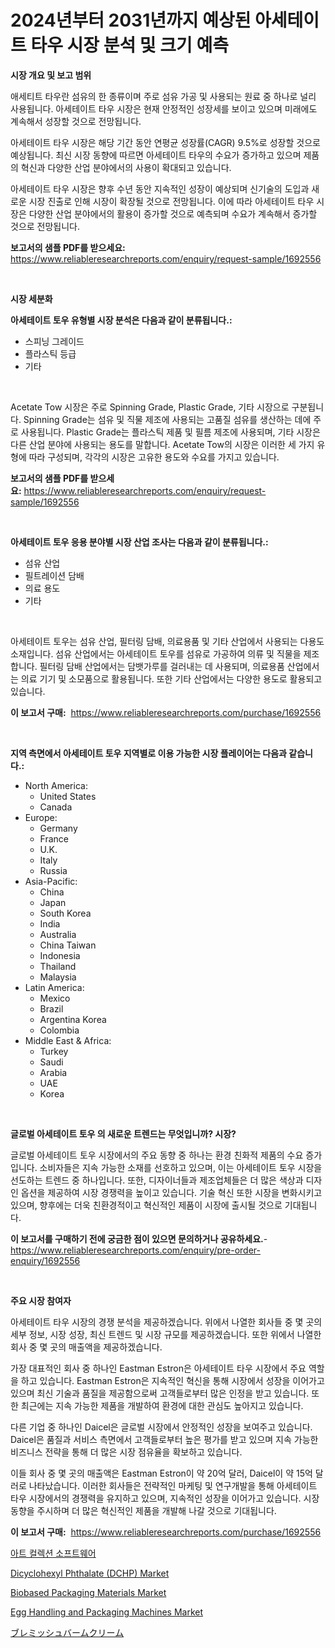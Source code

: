 <p><h1>2024년부터 2031년까지 예상된 아세테이트 타우 시장 분석 및 크기 예측</h1></p><p><strong>시장 개요 및 보고 범위</strong></p>
<p><p>애세티트 타우란 섬유의 한 종류이며 주로 섬유 가공 및 사용되는 원료 중 하나로 널리 사용됩니다. 아세테이트 타우 시장은 현재 안정적인 성장세를 보이고 있으며 미래에도 계속해서 성장할 것으로 전망됩니다. </p><p>아세테이트 타우 시장은 해당 기간 동안 연평균 성장률(CAGR) 9.5%로 성장할 것으로 예상됩니다. 최신 시장 동향에 따르면 아세테이트 타우의 수요가 증가하고 있으며 제품의 혁신과 다양한 산업 분야에서의 사용이 확대되고 있습니다.</p><p>아세테이트 타우 시장은 향후 수년 동안 지속적인 성장이 예상되며 신기술의 도입과 새로운 시장 진출로 인해 시장이 확장될 것으로 전망됩니다. 이에 따라 아세테이트 타우 시장은 다양한 산업 분야에서의 활용이 증가할 것으로 예측되며 수요가 계속해서 증가할 것으로 전망됩니다.</p></p>
<p><strong>보고서의 샘플 PDF를 받으세요:</strong> <a href="https://www.reliableresearchreports.com/enquiry/request-sample/1692556">https://www.reliableresearchreports.com/enquiry/request-sample/1692556</a></p>
<p>&nbsp;</p>
<p><strong>시장 세분화</strong></p>
<p><strong>아세테이트 토우 유형별 시장 분석은 다음과 같이 분류됩니다.:</strong></p>
<p><ul><li>스피닝 그레이드</li><li>플라스틱 등급</li><li>기타</li></ul></p>
<p>&nbsp;</p>
<p><p>Acetate Tow 시장은 주로 Spinning Grade, Plastic Grade, 기타 시장으로 구분됩니다. Spinning Grade는 섬유 및 직물 제조에 사용되는 고품질 섬유를 생산하는 데에 주로 사용됩니다. Plastic Grade는 플라스틱 제품 및 필름 제조에 사용되며, 기타 시장은 다른 산업 분야에 사용되는 용도를 말합니다. Acetate Tow의 시장은 이러한 세 가지 유형에 따라 구성되며, 각각의 시장은 고유한 용도와 수요를 가지고 있습니다.</p></p>
<p><strong>보고서의 샘플 PDF를 받으세요:</strong>&nbsp;<a href="https://www.reliableresearchreports.com/enquiry/request-sample/1692556">https://www.reliableresearchreports.com/enquiry/request-sample/1692556</a></p>
<p>&nbsp;</p>
<p><strong> 아세테이트 토우 응용 분야별 시장 산업 조사는 다음과 같이 분류됩니다.:</strong></p>
<p><ul><li>섬유 산업</li><li>필트레이션 담배</li><li>의료 용도</li><li>기타</li></ul></p>
<p>&nbsp;</p>
<p><p>아세테이트 토우는 섬유 산업, 필터링 담배, 의료용품 및 기타 산업에서 사용되는 다용도 소재입니다. 섬유 산업에서는 아세테이트 토우를 섬유로 가공하여 의류 및 직물을 제조합니다. 필터링 담배 산업에서는 담뱃가루를 걸러내는 데 사용되며, 의료용품 산업에서는 의료 기기 및 소모품으로 활용됩니다. 또한 기타 산업에서는 다양한 용도로 활용되고 있습니다.</p></p>
<p><strong>이 보고서 구매:</strong>&nbsp; <a href="https://www.reliableresearchreports.com/purchase/1692556">https://www.reliableresearchreports.com/purchase/1692556</a></p>
<p>&nbsp;</p>
<p><strong>지역 측면에서 아세테이트 토우 지역별로 이용 가능한 시장 플레이어는 다음과 같습니다.:</strong></p>
<p><ul>
    <li>
        North America:
        <ul>
            <li>United States</li>
            <li>Canada</li>
        </ul>
    </li>
    <li>
        Europe:
        <ul>
            <li>Germany</li>
            <li>France</li>
            <li>U.K.</li>
            <li>Italy</li>
            <li>Russia</li>
        </ul>
    </li>
    <li>
        Asia-Pacific:
        <ul>
            <li>China</li>
            <li>Japan</li>
            <li>South Korea</li>
            <li>India</li>
            <li>Australia</li>
            <li>China Taiwan</li>
            <li>Indonesia</li>
            <li>Thailand</li>
            <li>Malaysia</li>
        </ul>
    </li>
    <li>
        Latin America:
        <ul>
            <li>Mexico</li>
            <li>Brazil</li>
            <li>Argentina Korea</li>
            <li>Colombia</li>
        </ul>
    </li>
    <li>
        Middle East & Africa:
        <ul>
            <li>Turkey</li>
            <li>Saudi</li>
            <li>Arabia</li>
            <li>UAE</li>
            <li>Korea</li>
        </ul>
    </li>
    </ul></p>
<p>&nbsp;</p>
<p><strong>글로벌 아세테이트 토우 의 새로운 트렌드는 무엇입니까? 시장?</strong></p>
<p><p>글로벌 아세테이트 토우 시장에서의 주요 동향 중 하나는 환경 친화적 제품의 수요 증가입니다. 소비자들은 지속 가능한 소재를 선호하고 있으며, 이는 아세테이트 토우 시장을 선도하는 트렌드 중 하나입니다. 또한, 디자이너들과 제조업체들은 더 많은 색상과 디자인 옵션을 제공하여 시장 경쟁력을 높이고 있습니다. 기술 혁신 또한 시장을 변화시키고 있으며, 향후에는 더욱 친환경적이고 혁신적인 제품이 시장에 출시될 것으로 기대됩니다.</p></p>
<p><strong>이 보고서를 구매하기 전에 궁금한 점이 있으면 문의하거나 공유하세요.</strong>- <a href="https://www.reliableresearchreports.com/enquiry/pre-order-enquiry/1692556">https://www.reliableresearchreports.com/enquiry/pre-order-enquiry/1692556</a></p>
<p>&nbsp;</p>
<p><strong>주요 시장 참여자</strong></p>
<p><p>아세테이트 타우 시장의 경쟁 분석을 제공하겠습니다. 위에서 나열한 회사들 중 몇 곳의 세부 정보, 시장 성장, 최신 트렌드 및 시장 규모를 제공하겠습니다. 또한 위에서 나열한 회사 중 몇 곳의 매출액을 제공하겠습니다.</p><p>가장 대표적인 회사 중 하나인 Eastman Estron은 아세테이트 타우 시장에서 주요 역할을 하고 있습니다. Eastman Estron은 지속적인 혁신을 통해 시장에서 성장을 이어가고 있으며 최신 기술과 품질을 제공함으로써 고객들로부터 많은 인정을 받고 있습니다. 또한 최근에는 지속 가능한 제품을 개발하여 환경에 대한 관심도 높아지고 있습니다.</p><p>다른 기업 중 하나인 Daicel은 글로벌 시장에서 안정적인 성장을 보여주고 있습니다. Daicel은 품질과 서비스 측면에서 고객들로부터 높은 평가를 받고 있으며 지속 가능한 비즈니스 전략을 통해 더 많은 시장 점유율을 확보하고 있습니다.</p><p>이들 회사 중 몇 곳의 매출액은 Eastman Estron이 약 20억 달러, Daicel이 약 15억 달러로 나타났습니다. 이러한 회사들은 전략적인 마케팅 및 연구개발을 통해 아세테이트 타우 시장에서의 경쟁력을 유지하고 있으며, 지속적인 성장을 이어가고 있습니다. 시장 동향을 주시하며 더 많은 혁신적인 제품을 개발해 나갈 것으로 기대됩니다.</p></p>
<p><strong>이 보고서 구매:</strong>&nbsp;&nbsp;<a href="https://www.reliableresearchreports.com/purchase/1692556">https://www.reliableresearchreports.com/purchase/1692556</a></p>
<p><p><a href="https://github.com/oajzkywllm460/Market-Research-Report-List-1/blob/main/71331791516.md">아트 컬렉션 소프트웨어</a></p><p><a href="https://github.com/CliffMedina6/Market-Research-Report-List-4/blob/main/dicyclohexyl-phthalate-dchp-market.md">Dicyclohexyl Phthalate (DCHP) Market</a></p><p><a href="https://issuu.com/reportprime-2/docs/biobased-packaging-materials-market-size-2030.pptx">Biobased Packaging Materials Market</a></p><p><a href="https://skillful-vermicelli-b89.notion.site/Egg-Handling-and-Packaging-Machines-Market-Furnish-Information-about-Market-Size-Market-Share-Mark-2bef89edfaa1471a98b92909c4ded3b9">Egg Handling and Packaging Machines Market</a></p><p><a href="https://github.com/mreklxf44233/Market-Research-Report-List-1/blob/main/71902741854.md">ブレミッシュバームクリーム</a></p></p>
